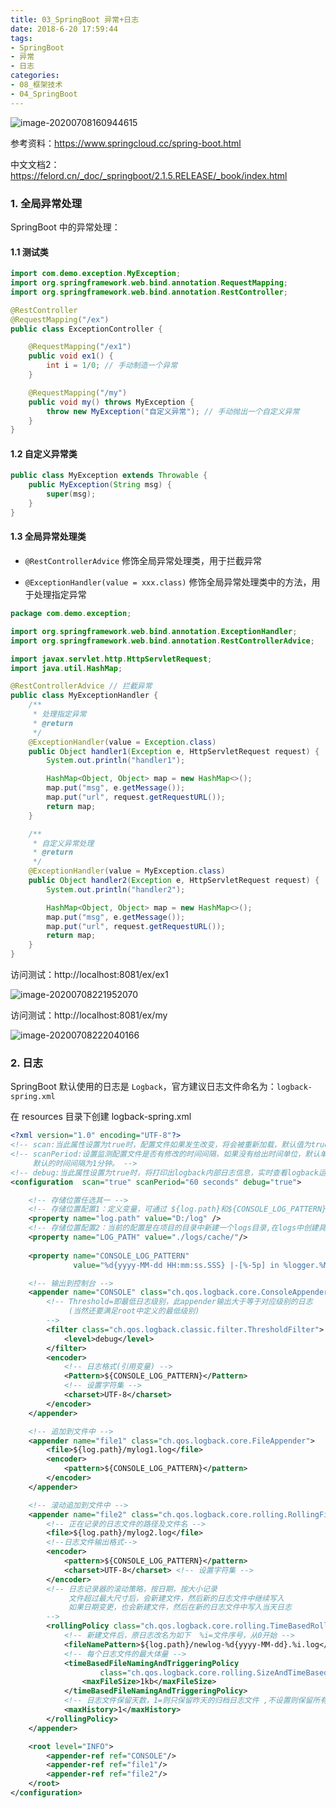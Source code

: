 ```yaml
---
title: 03_SpringBoot 异常+日志
date: 2018-6-20 17:59:44
tags:
- SpringBoot
- 异常
- 日志
categories: 
- 08_框架技术
- 04_SpringBoot
---
```






![image-20200708160944615](https://jy-imgs.oss-cn-beijing.aliyuncs.com/img/20200708160946.png)

参考资料：https://www.springcloud.cc/spring-boot.html

中文文档2：https://felord.cn/_doc/_springboot/2.1.5.RELEASE/_book/index.html



### 1. 全局异常处理

SpringBoot 中的异常处理：

#### 1.1 测试类

```java
import com.demo.exception.MyException;
import org.springframework.web.bind.annotation.RequestMapping;
import org.springframework.web.bind.annotation.RestController;

@RestController
@RequestMapping("/ex")
public class ExceptionController {

    @RequestMapping("/ex1")
    public void ex1() {
        int i = 1/0; // 手动制造一个异常
    }

    @RequestMapping("/my")
    public void my() throws MyException {
        throw new MyException("自定义异常"); // 手动抛出一个自定义异常
    }
}
```

#### 1.2 自定义异常类

```java
public class MyException extends Throwable {
    public MyException(String msg) {
        super(msg);
    }
}
```

#### 1.3 全局异常处理类

* `@RestControllerAdvice` 修饰全局异常处理类，用于拦截异常

* `@ExceptionHandler(value = xxx.class)` 修饰全局异常处理类中的方法，用于处理指定异常

```java
package com.demo.exception;

import org.springframework.web.bind.annotation.ExceptionHandler;
import org.springframework.web.bind.annotation.RestControllerAdvice;

import javax.servlet.http.HttpServletRequest;
import java.util.HashMap;

@RestControllerAdvice // 拦截异常
public class MyExceptionHandler {
    /**
     * 处理指定异常
     * @return
     */
    @ExceptionHandler(value = Exception.class)
    public Object handler1(Exception e, HttpServletRequest request) {
        System.out.println("handler1");

        HashMap<Object, Object> map = new HashMap<>();
        map.put("msg", e.getMessage());
        map.put("url", request.getRequestURL());
        return map;
    }

    /**
     * 自定义异常处理
     * @return
     */
    @ExceptionHandler(value = MyException.class)
    public Object handler2(Exception e, HttpServletRequest request) {
        System.out.println("handler2");

        HashMap<Object, Object> map = new HashMap<>();
        map.put("msg", e.getMessage());
        map.put("url", request.getRequestURL());
        return map;
    }
}
```

访问测试：http://localhost:8081/ex/ex1

![image-20200708221952070](https://jy-imgs.oss-cn-beijing.aliyuncs.com/img/20200708221953.png)

访问测试：http://localhost:8081/ex/my

![image-20200708222040166](https://jy-imgs.oss-cn-beijing.aliyuncs.com/img/20200708222041.png)



### 2. 日志

SpringBoot 默认使用的日志是 `Logback`，官方建议日志文件命名为：`logback-spring.xml`

在 resources 目录下创建 logback-spring.xml

```xml
<?xml version="1.0" encoding="UTF-8"?>
<!-- scan:当此属性设置为true时，配置文件如果发生改变，将会被重新加载，默认值为true -->
<!-- scanPeriod:设置监测配置文件是否有修改的时间间隔，如果没有给出时间单位，默认单位是毫秒。当scan为true时，此属性生效。
	 默认的时间间隔为1分钟。 -->
<!-- debug:当此属性设置为true时，将打印出logback内部日志信息，实时查看logback运行状态。默认值为false。 -->
<configuration  scan="true" scanPeriod="60 seconds" debug="true">

    <!-- 存储位置任选其一 -->
    <!-- 存储位置配置1：定义变量，可通过 ${log.path}和${CONSOLE_LOG_PATTERN} 得到变量值 -->
    <property name="log.path" value="D:/log" />
    <!-- 存储位置配置2：当前的配置是在项目的目录中新建一个logs目录,在logs中创建具体的模块的日志目录 -->
    <property name="LOG_PATH" value="./logs/cache/"/>
    
    <property name="CONSOLE_LOG_PATTERN"
              value="%d{yyyy-MM-dd HH:mm:ss.SSS} |-[%-5p] in %logger.%M[line-%L] -%m%n"/>

    <!-- 输出到控制台 -->
    <appender name="CONSOLE" class="ch.qos.logback.core.ConsoleAppender">
        <!-- Threshold=即最低日志级别，此appender输出大于等于对应级别的日志
             (当然还要满足root中定义的最低级别)
        -->
        <filter class="ch.qos.logback.classic.filter.ThresholdFilter">
            <level>debug</level>
        </filter>
        <encoder>
            <!-- 日志格式(引用变量) -->
            <Pattern>${CONSOLE_LOG_PATTERN}</Pattern>
            <!-- 设置字符集 -->
            <charset>UTF-8</charset>
        </encoder>
    </appender>

    <!-- 追加到文件中 -->
    <appender name="file1" class="ch.qos.logback.core.FileAppender">
        <file>${log.path}/mylog1.log</file>
        <encoder>
            <pattern>${CONSOLE_LOG_PATTERN}</pattern>
        </encoder>
    </appender>

    <!-- 滚动追加到文件中 -->
    <appender name="file2" class="ch.qos.logback.core.rolling.RollingFileAppender">
        <!-- 正在记录的日志文件的路径及文件名 -->
        <file>${log.path}/mylog2.log</file>
        <!--日志文件输出格式-->
        <encoder>
            <pattern>${CONSOLE_LOG_PATTERN}</pattern>
            <charset>UTF-8</charset> <!-- 设置字符集 -->
        </encoder>
        <!-- 日志记录器的滚动策略，按日期，按大小记录
             文件超过最大尺寸后，会新建文件，然后新的日志文件中继续写入
             如果日期变更，也会新建文件，然后在新的日志文件中写入当天日志
        -->
        <rollingPolicy class="ch.qos.logback.core.rolling.TimeBasedRollingPolicy">
            <!-- 新建文件后，原日志改名为如下  %i=文件序号，从0开始 -->
            <fileNamePattern>${log.path}/newlog-%d{yyyy-MM-dd}.%i.log</fileNamePattern>
            <!-- 每个日志文件的最大体量 -->
            <timeBasedFileNamingAndTriggeringPolicy
                    class="ch.qos.logback.core.rolling.SizeAndTimeBasedFNATP">
                <maxFileSize>1kb</maxFileSize>
            </timeBasedFileNamingAndTriggeringPolicy>
            <!-- 日志文件保留天数，1=则只保留昨天的归档日志文件 ,不设置则保留所有日志-->
            <maxHistory>1</maxHistory>
        </rollingPolicy>
    </appender>

    <root level="INFO">
        <appender-ref ref="CONSOLE"/>
        <appender-ref ref="file1"/>
        <appender-ref ref="file2"/>
    </root>
</configuration>
```

